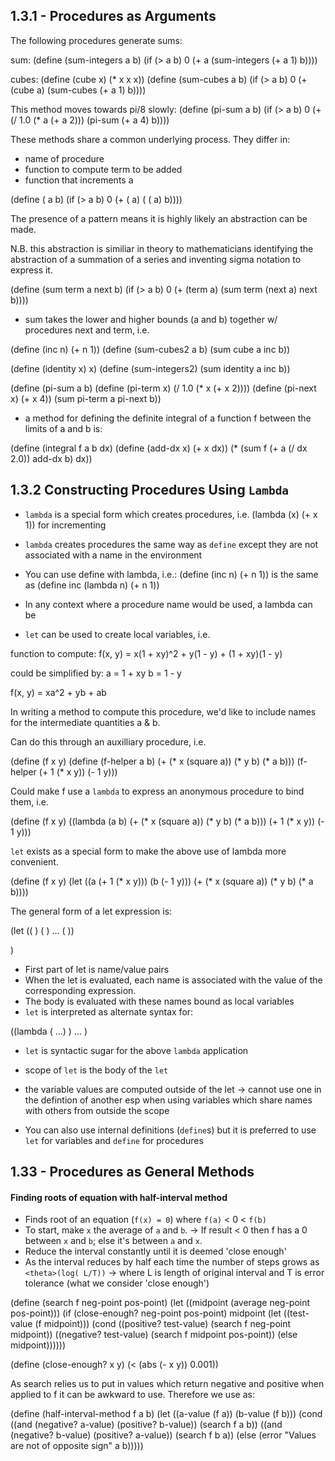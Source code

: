 ## 1.3.1 - Procedures as Arguments

The following procedures generate sums:

sum:
(define (sum-integers a b)
  (if (> a b)
      0
      (+ a (sum-integers (+ a 1) b))))

cubes:
(define (cube x) (* x x x))
(define (sum-cubes a b)
  (if (> a b)
      0
      (+ (cube a) (sum-cubes (+ a 1) b))))

This method moves towards pi/8 slowly:
(define (pi-sum a b)
  (if (> a b)
      0
      (+ (/ 1.0 (* a (+ a 2))) (pi-sum (+ a 4) b))))

These methods share a common underlying process. They differ in:
- name of procedure
- function to compute term to be added
- function that increments a

(define (<name> a b)
  (if (> a b)
      0
      (+ (<term> a)
       (<name> (<next> a) b))))

The presence of a pattern means it is highly likely an abstraction can be made.

N.B. this abstraction is similiar in theory to mathematicians identifying the abstraction of a summation of a series and inventing sigma notation to express it.

(define (sum term a next b)
  (if (> a b)
      0
      (+ (term a)
	 (sum term (next a) next b))))

* sum takes the lower and higher bounds (a and b) together w/ procedures next and term, i.e.

(define (inc n) (+ n 1))
(define (sum-cubes2 a b)
  (sum cube a inc b))

(define (identity x) x)
(define (sum-integers2)
  (sum identity a inc b))

(define (pi-sum a b)
  (define (pi-term x)
    (/ 1.0 (* x (+ x 2))))
  (define (pi-next x)
    (+ x 4))
  (sum pi-term a pi-next b))

* a method for defining the definite integral of a function f between the limits of a and b is:

(define (integral f a b dx)
  (define (add-dx x) (+ x dx))
  (* (sum f (+ a (/ dx 2.0)) add-dx b) dx))


## 1.3.2 Constructing Procedures Using `Lambda`

* `lambda` is a special form which creates procedures, i.e. (lambda (x) (+ x 1)) for incrementing
* `lambda` creates procedures the same way as `define` except they are not associated with a name in the environment
* You can use define with lambda, i.e.: (define (inc n) (+ n 1)) is the same as (define inc (lambda n) (+ n 1))
* In any context where a procedure name would be used, a lambda can be

* `let` can be used to create local variables, i.e.

function to compute:
f(x, y) = x(1 + xy)^2 + y(1 - y) + (1 + xy)(1 - y)

could be simplified by:
a = 1 + xy
b = 1 - y

f(x, y) = xa^2 + yb + ab

In writing a method to compute this procedure, we'd like to include names for the intermediate quantities a & b.

Can do this through an auxilliary procedure, i.e.

(define (f x y)
  (define (f-helper a b)
    (+ (* x (square a))
       (* y b)
       (* a b)))
  (f-helper (+ 1 (* x y))
            (- 1 y)))

Could make f use a `lambda` to express an anonymous procedure to bind them, i.e.

(define (f x y)
  ((lambda (a b)
     (+ (* x (square a))
        (* y b)
        (* a b)))
   (+ 1 (* x y))
   (- 1 y)))

`let` exists as a special form to make the above use of lambda more convenient.

(define (f x y)
  (let ((a (+ 1 (* x y)))
        (b (- 1 y)))
    (+ (* x (square a))
       (* y b)
       (* a b))))

The general form of a let expression is:

(let ((<var1> <exp1>)
      (<var2> <exp2>)
      ...
      (<varn> <expn>))
   <body>)

* First part of let is name/value pairs
* When the let is evaluated, each name is associated with the value of the corresponding expression.
* The body is evaluated with these names bound as local variables
* `let` is interpreted as alternate syntax for:

((lambda (<var1> ...<varn>)
    <body>)
 <exp1> ... <expn>)

* `let` is syntactic sugar for the above `lambda` application
* scope of `let` is the body of the `let`
* the variable values are computed outside of the let
  -> cannot use one in the defintion of another esp when using variables which share names with others from outside the scope

* You can also use internal definitions (`define`s) but it is preferred to use `let` for variables and `define` for procedures

## 1.33 - Procedures as General Methods

#### Finding roots of equation with half-interval method

* Finds root of an equation (`f(x) = 0`) where `f(a)` < 0 < `f(b)`
* To start, make `x` the average of `a` and `b`.
  -> If result < 0 then f has a 0 between `x` and `b`; else it's between `a` and `x`.
* Reduce the interval constantly until it is deemed 'close enough'
* As the interval reduces by half each time the number of steps grows as `<theta>(log( L/T))`
  -> where L is length of original interval and T is error tolerance (what we consider 'close enough')

(define (search f neg-point pos-point)
  (let ((midpoint (average neg-point pos-point)))
    (if (close-enough? neg-point pos-point)
        midpoint
        (let ((test-value (f midpoint)))
          (cond ((positive? test-value)
                 (search f neg-point midpoint))
                ((negative? test-value)
                 (search f midpoint pos-point))
                (else midpoint))))))

(define (close-enough? x y)
  (< (abs (- x y)) 0.001))

As search relies us to put in values which return negative and positive when applied to f it can be awkward to use.
Therefore we use as:

(define (half-interval-method f a b)
  (let ((a-value (f a))
        (b-value (f b)))
    (cond ((and (negative? a-value) (positive? b-value))
           (search f a b))
          ((and (negative? b-value) (positive? a-value))
           (search f b a))
          (else
           (error "Values are not of opposite sign" a b)))))

